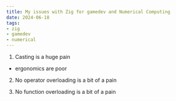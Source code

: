 ```yaml
---
title: My issues with Zig for gamedev and Numerical Computing
date: 2024-06-18
tags:
- zig
- gamedev
- numerical
---
```


1. Casting is a huge pain

- ergonomics are poor

2. No operator overloading is a bit of a pain

3. No function overloading is a bit of a pain
